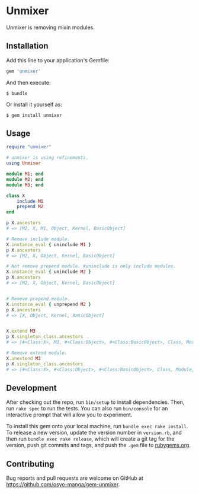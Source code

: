 # Unmixer

Unmixer is removing mixin modules.

## Installation

Add this line to your application's Gemfile:

```ruby
gem 'unmixer'
```

And then execute:

    $ bundle

Or install it yourself as:

    $ gem install unmixer

## Usage

```ruby
require "unmixer"

# unmixer is using refinements.
using Unmixer

module M1; end
module M2; end
module M3; end

class X
	include M1
	prepend M2
end

p X.ancestors
# => [M2, X, M1, Object, Kernel, BasicObject]

# Remove include module.
X.instance_eval { uninclude M1 }
p X.ancestors
# => [M2, X, Object, Kernel, BasicObject]

# Not remove prepend module. #uninclude is only include modules.
X.instance_eval { uninclude M2 }
p X.ancestors
# => [M2, X, Object, Kernel, BasicObject]


# Remove prepend module.
X.instance_eval { unprepend M2 }
p X.ancestors
# => [X, Object, Kernel, BasicObject]


X.extend M3
p X.singleton_class.ancestors
# => [#<Class:X>, M3, #<Class:Object>, #<Class:BasicObject>, Class, Module, Object, Kernel, BasicObject]

# Remove extend module.
X.unextend M3
p X.singleton_class.ancestors
# => [#<Class:X>, #<Class:Object>, #<Class:BasicObject>, Class, Module, Object, Kernel, BasicObject]
```

## Development

After checking out the repo, run `bin/setup` to install dependencies. Then, run `rake spec` to run the tests. You can also run `bin/console` for an interactive prompt that will allow you to experiment.

To install this gem onto your local machine, run `bundle exec rake install`. To release a new version, update the version number in `version.rb`, and then run `bundle exec rake release`, which will create a git tag for the version, push git commits and tags, and push the `.gem` file to [rubygems.org](https://rubygems.org).

## Contributing

Bug reports and pull requests are welcome on GitHub at https://github.com/osyo-manga/gem-unmixer.

